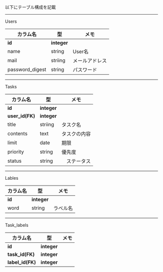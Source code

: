 以下にテーブル構成を記載

---

Users

|カラム名  |型  | メモ
|---|---|---|
|**id**	| **integer** | 
|name	| string | User名
|mail	| striing | メールアドレス
|password_digest	| string | パスワード

---

Tasks

|カラム名  |型  |メモ |
|---|---|---|
|**id**	| **integer** | 
|**user_id(FK)**	| **integer** | 
|title	| striing | タスク名
|contents	| text | タスクの内容
|limit	| date | 期限
|priority	| string | 優先度
|status	| string |　ステータス

---

Lables

|カラム名  |型  |メモ |
|---|---|---|
|**id**	| **integer**
|word	| string | ラベル名

---

Task_labels

|カラム名  |型  |メモ |
|---|---|---|
|**id**	| **integer**
|**task_id(FK)**	| **integer**
|**label_id(FK)**	| **integer**